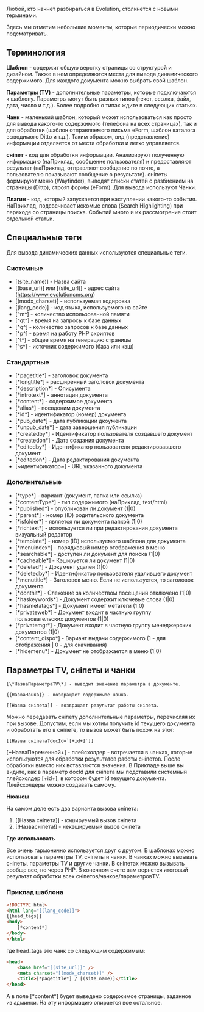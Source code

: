 Любой, кто начнет разбираться в Evolution, столкнется с новыми терминами.

Здесь мы отметим небольшие моменты, которые периодически можно подсматривать.

## Терминология ##

**Шаблон** - содержит общую верстку страницы со структурой и дизайном. Также в нем определяются места для вывода динамического содержимого. Для каждого документа можно выбрать свой шаблон.

**Параметры (TV)** - дополнительные параметры, которые подключаются к шаблону. Параметры могут быть разных типов (текст, ссылка, файл, дата, число и т.д.). Более подробно о типах ждите в следующих статьях.

**Чанк** - маленький шаблон, который может использоваться как просто для вывода какого-то содержимого (телефона на всех страницах), так и для обработки (шаблон отправляемого письма eForm, шаблон каталога выводимого Ditto и т.д.). Таким образом, вид (представление) информации отделяется от места обработки и легко управляется.

**сніпет** - код для обработки информации. Анализируют полученную информацию (наПриклад, сообщение пользователя) и предоставляют результат (наПриклад, отправляют сообщение по почте, а пользователю показывают сообщение о результате). сніпеты формируют меню (Wayfinder), выводят списки статей с разбиением на страницы (Ditto), строят формы (eForm). Для вывода используют Чанки.

**Плагин** - код, который запускается при наступлении какого-то события. НаПриклад, подсвечивает искомые слова (Search Highlighting) при переходе со страницы поиска. Событий много и их рассмотрение стоит отдельной статьи.

## Специальные теги ##

Для вывода динамических данных используются специальные теги.

### Системные ###

- [(site_name)] - Назва сайта
- [(base_url)] или [(site_url)] - адрес сайта (https://www.evolutioncms.org)
- [(modx_charset)] - используемая кодировка
- [(lang_code)] - код языка, используемого на сайте
- [^m^] - количество использованной памяти
- [^qt^] - время на запросы к базе данных
- [^q^] - количество запросов к базе данных
- [^p^] - время на работу PHP скриптов
- [^t^] - общее время на генерацию страницы
- [^s^] - источник содержимого (база или кэш) 

### Стандартные ###

- [\*pagetitle\*] - заголовок документа
- [\*longtitle\*] - расширенный заголовок документа
- [\*description\*] - Описумента
- [\*introtext\*] - аннотация документа
- [\*content\*] - содержимое документа
- [\*alias\*] - псевдоним документа
- [\*id\*] - идентификатор (номер) документа
- [\*pub_date\*] - дата публикации дкоумента
- [\*unpub_date\*] - дата завершения публикации
- [\*createdby\*] - Идентификатор пользователя создавшего документ
- [\*createdon\*] - Дата создания документа
- [\*editedby\*] - Идентификатор пользователя редактировавшего документ
- [\*editedon\*] - Дата редактирования документа
- [~идентификатор~] - URL указанного документа

### Дополнительные ###

- [\*type\*] - вариант (документ, папка или ссылка)
- [\*contentType\*] - тип содержимого (наПриклад, text/html)
- [\*published\*] - опубликован ли документ (1|0)
- [\*parent\*] - номер (ID) родительского документа
- [\*isfolder\*] - является ли документа папкой (1|0)
- [\*richtext\*] - используется ли при редактировании документа визуальный редактор
- [\*template\*] - номер (ID) используемого шаблона для документа
- [\*menuindex\*] - порядковый номер отображения в меню
- [\*searchable\*] - доступен ли документ для поиска (1|0)
- [\*cacheable\*] - Кэшируется ли документ (1|0)
- [\*deleted\*] - Документ удален (1|0)
- [\*deletedby\*] - Идентификатор пользователя удалившего документ
- [\*menutitle\*] - Заголовок меню. Если не используется, то заголовок документа
- [\*donthit\*] - Слежение за количеством посещений отключено (1|0)
- [\*haskeywords\*] - Документ содержит ключевые слова (1|0)
- [\*hasmetatags\*] - Документ имеет метатеги (1|0)
- [\*privateweb\*] - Документ входит в частную группу пользовательских документов (1|0)
- [\*privatemgr\*] - Документ входит в частную группу менеджерских документов (1|0)
- [\*content_dispo\*] - Вариант выдачи содержимого (1 - для отображения | 0 - для скачивания)
- [\*hidemenu\*] - Документ не отображается в меню (1|0)

## Параметры TV, сніпеты и чанки ##
```
[\*НазваПараметраTV\*] - выводит значение параметра в документе.
```
```
{{НазваЧанка}} - возвращает содержимое чанка.
```
```
[[Назва сніпета]] - возвращает результат работы сніпета. 
```
Можно передавать сніпету дополнительные параметры, перечисляя их при вызове. Допустим, если мы хотим получить id текущего документа и обработать его в сніпете, то вызов может быть похож на этот:
```
[[Назва сніпета?docId=`[+id+]`]]
```
[+НазваПеременной+] - плейсхолдер - встречается в чанках, которые используются для обработки результатов работы сніпетов. После обработки вместо них вставляются значения. В Прикладе выше вы видите, как в параметр docId для сніпета мы подставили системный плейсхолдер [+id+], в котором будет id текущего документа. Плейсхолдеры можно создавать самому.

**Нюансы**

На самом деле есть два варианта вызова сніпета:
1. [[Назва сніпета]] - кэшируемый вызов сніпета
2. [!Назвасніпета!] - некэшируемый вызов сніпета

**Где использовать**

Все очень гармонично используется друг с другом.
В шаблонах можно использовать параметры TV, сніпеты и чанки.
В чанках можно вызывать сніпеты, параметры TV и другие чанки.
В сніпетах можно вызывать вообще все, но через PHP.
В конечном счете вам вернется итоговый результат обработки всех сніпетов/чанков/параметровTV.

### Приклад шаблона ###
```html
<!DOCTYPE html>
<html lang="[(lang_code)]">
{{head_tags}}
<body>
	[*content*]
</body>
</html>
```
где head_tags это чанк со следующим содержимым:

```html
<head>	
	<base href="[(site_url)]" />
	<meta charset="[(modx_charset)]" />
	<title>[*pagetitle*] / [(site_name)]</title>
</head>
```
А в поле [\*content\*] будет выведено содержимое страницы, заданное из админки.
На эту информацию опирается все остальное.
